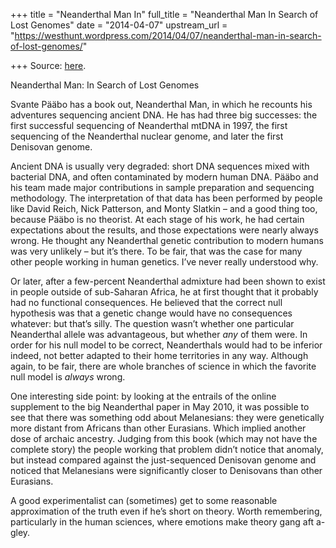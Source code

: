 +++
title = "Neanderthal Man In"
full_title = "Neanderthal Man In Search of Lost Genomes"
date = "2014-04-07"
upstream_url = "https://westhunt.wordpress.com/2014/04/07/neanderthal-man-in-search-of-lost-genomes/"

+++
Source: [here](https://westhunt.wordpress.com/2014/04/07/neanderthal-man-in-search-of-lost-genomes/).

Neanderthal Man: In Search of Lost Genomes

Svante Pääbo has a book out, Neanderthal Man, in which he recounts his
adventures sequencing ancient DNA. He has had three big successes: the
first successful sequencing of Neanderthal mtDNA in 1997, the first
sequencing of the Neanderthal nuclear genome, and later the first
Denisovan genome.

Ancient DNA is usually very degraded: short DNA sequences mixed with
bacterial DNA, and often contaminated by modern human DNA. Pääbo and
his team made major contributions in sample preparation and sequencing
methodology. The interpretation of that data has been performed by
people like David Reich, Nick Patterson, and Monty Slatkin – and a good
thing too, because Pääbo is no theorist. At each stage of his work, he
had certain expectations about the results, and those expectations were
nearly always wrong. He thought any Neanderthal genetic contribution to
modern humans was very unlikely – but it’s there. To be fair, that was
the case for many other people working in human genetics. I’ve never
really understood why.

Or later, after a few-percent Neanderthal admixture had been shown to
exist in people outside of sub-Saharan Africa, he at first thought that
it probably had no functional consequences. He believed that the
correct null hypothesis was that a genetic change would have no
consequences whatever: but that’s silly. The question wasn’t whether
one particular Neanderthal allele was advantageous, but whether *any* of
them were. In order for his null model to be correct, Neanderthals
would had to be inferior indeed, not better adapted to their home
territories in any way. Although again, to be fair, there are whole
branches of science in which the favorite null model is *always* wrong.

One interesting side point: by looking at the entrails of the online
supplement to the big Neanderthal paper in May 2010, it was possible to
see that there was something odd about Melanesians: they were
genetically more distant from Africans than other Eurasians. Which
implied another dose of archaic ancestry. Judging from this book (which
may not have the complete story) the people working that problem didn’t
notice that anomaly, but instead compared against the just-sequenced
Denisovan genome and noticed that Melanesians were significantly closer
to Denisovans than other Eurasians.

A good experimentalist can (sometimes) get to some reasonable
approximation of the truth even if he’s short on theory. Worth
remembering, particularly in the human sciences, where emotions make
theory gang aft a-gley.




